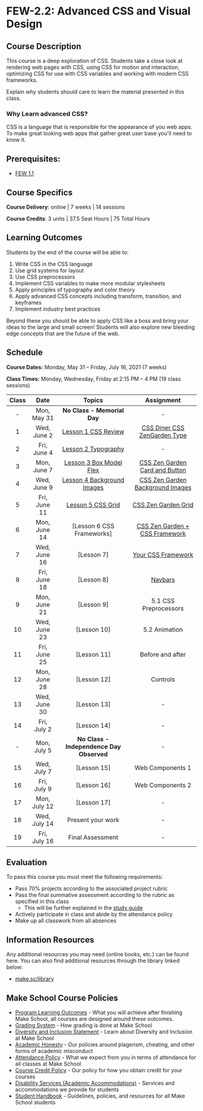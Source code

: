 # FEW-2.2: Advanced CSS and Visual Design

## Course Description

This course is a deep exploration of CSS. Students take a close look at rendering web pages with CSS, using CSS for motion and interaction, optimizing CSS for use with CSS variables and working with modern CSS frameworks.

Explain why students should care to learn the material presented in this class.

### Why Learn advanced CSS? 

CSS is a language that is responsible for the appearance of you web apps. To make great looking web apps that gather great user base you'll need to know it. 

## Prerequisites:  

- [FEW 1.1](https://github.com/Make-School-Courses/FEW-1.1-Web-Foundations)

## Course Specifics

**Course Delivery**: online | 7 weeks | 14 sessions

**Course Credits**: 3 units | 37.5 Seat Hours | 75 Total Hours

## Learning Outcomes

Students by the end of the course will be able to:

1. Write CSS in the CSS language
1. Use grid systems for layout
1. Use CSS preprocessors
1. Implement CSS variables to make more modular stylesheets
1. Apply principles of typography and color theory
1. Apply advanced CSS concepts including transform, transition, and keyframes
1. Implement industry best practices

Beyond these you should be able to apply CSS like a boss and bring your ideas to the large and small screen! Students will also explore new bleeding edge concepts that are the future of the web. 

## Schedule

**Course Dates:** Monday, May 31 – Friday, July 16, 2021 (7 weeks)

**Class Times:** Monday, Wednesday, Friday at 2:15 PM – 4 PM (19 class sessions)

| Class |    Date    |             Topics           | Assignment |
|:-----:|:----------:|:----------------------------:|:----------:|
|  - |  Mon, May 31  | **No Class - Memorial Day**  | - |
|  1 |  Wed, June 2  | [Lesson 1 CSS Review]        | [CSS Diner CSS ZenGarden Type] |
|  2 |  Fri, June 4  | [Lesson 2 Typography]        | - |
|  3 |  Mon, June 7  | [Lesson 3 Box Model Flex]    | [CSS Zen Garden Card and Button] |
|  4 |  Wed, June 9  | [Lesson 4 Background Images] | [CSS Zen Garden Background Images] |
|  5 |  Fri, June 11 | [Lesson 5 CSS Grid]          | [CSS Zen Garden Grid] |
|  6 |  Mon, June 14 | [Lesson 6 CSS Frameworks]    | [CSS Zen Garden + CSS Framework] |
|  7 |  Wed, June 16 | [Lesson 7] | [Your CSS Framework] |
|  8 |  Fri, June 18 | [Lesson 8] | [Navbars] |
|  9 |  Mon, June 21 | [Lesson 9] | 5.1 CSS Preprocessors |
| 10 |  Wed, June 23 | [Lesson 10] | 5.2 Animation |
| 11 |  Fri, June 25 | [Lesson 11] | Before and after |
| 12 |  Mon, June 28 | [Lesson 12] | Controls |
| 13 |  Wed, June 30 | [Lesson 13] | - |
| 14 |  Fri, July 2  | [Lesson 14] | - |
| -  |  Mon, July 5  | **No Class - Independence Day Observed** | - |
| 15 |  Wed, July 7  | [Lesson 15] | Web Components 1 |
| 16 |  Fri, July 9  | [Lesson 16] | Web Components 2 |
| 17 |  Mon, July 12 | [Lesson 17] | - |
| 18 |  Wed, July 14 | Present your work | - |
| 19 |  Fri, July 16 | Final Assessment | - |

[Lesson 1 CSS Review]: lessons/lesson-01.md
[Lesson 2 Typography]: lessons/lesson-02.md
[Lesson 3 Box Model Flex]: lessons/lesson-03.md
[Lesson 4 Background Images]: lessons/lesson-04.md
[Lesson 5 CSS Grid]: lessons/lesson-05.md
[Lesson 6 CSS Framework]: lessons/lesson-06.md

[CSS Diner CSS ZenGarden Type]: lessons/lesson-01.md#after-class
[CSS Zen Garden Card and Button]: lessons/lesson-03.md#after-class
[CSS Zen Garden Background Images]: lessons/lesson-04.md#after-class
[CSS Zen Garden Grid]: lessons/lesson-05.md#after-class
[CSS Zen Garden + CSS Framework]: lessons/lesson-06.md#after-class
[Your CSS Framework]: lessons/lesson-07.md#after-class
[Navbars]: lessons/lesson-08.md#after-class

## Evaluation
To pass this course you must meet the following requirements:

- Pass 70% projects according to the associated project rubric
- Pass the final summative assessment according to the rubric as specified in this class
    - This will be further explained in the [study guide](study-guide.md)
- Actively participate in class and abide by the attendance policy
- Make up all classwork from all absences

##  Information Resources

Any additional resources you may need (online books, etc.) can be found here. You can also find additional resources through the library linked below:

- [make.sc/library](http://make.sc/library)

## Make School Course Policies

- [Program Learning Outcomes](https://make.sc/program-learning-outcomes) - What you will achieve after finishing Make School, all courses are designed around these outcomes.
- [Grading System](https://make.sc/grading-system) - How grading is done at Make School
- [Diversity and Inclusion Statement](https://make.sc/diversity-and-inclusion-statement) - Learn about Diversity and Inclusion at Make School
- [Academic Honesty](https://make.sc/academic-honesty-policy) - Our policies around plagerism, cheating, and other forms of academic misconduct 
- [Attendance Policy](https://make.sc/attendance-policy) - What we expect from you in terms of attendance for all classes at Make School
- [Course Credit Policy](https://make.sc/course-credit-policy) - Our policy for how you obtain credit for your courses
- [Disability Services (Academic Accommodations)](https://make.sc/disability-services) - Services and accommodations we provide for students
- [Student Handbook](https://make.sc/student-handbook) - Guidelines, policies, and resources for all Make School students
